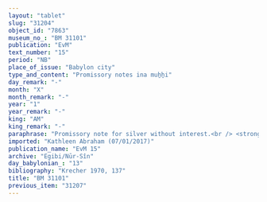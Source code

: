 ```yaml
---
layout: "tablet"
slug: "31204"
object_id: "7863"
museum_no_: "BM 31101"
publication: "EvM"
text_number: "15"
period: "NB"
place_of_issue: "Babylon city"
type_and_content: "Promissory notes ina muẖẖi"
day_remark: "-"
month: "X"
month_remark: "-"
year: "1"
year_remark: "-"
king: "AM"
king_remark: "-"
paraphrase: "Promissory note for silver without interest.<br /> <strong>B </strong>(!)(*) owes 10 shekels of silver to <strong>A</strong>, to be delivered without interest in Nisan (I). Witnesses.<br /> (*)The debtor&#39;s name (Bēl-rēmanni) is spelled Nab&ucirc;-IG-ni.<br /> &nbsp;<br /> <strong>A </strong>= Nab&ucirc;-ahhē-iddin/&Scaron;ulāya//Egibi; <strong>B </strong>= Bēl-rēmanni/Marduk-mukīn-apli//S&icirc;n-damiq (SIG<sub>15</sub>)"
imported: "Kathleen Abraham (07/01/2017)"
publication_name: "EvM 15"
archive: "Egibi/Nūr-Sîn"
day_babylonian_: "13"
bibliography: "Krecher 1970, 137"
title: "BM 31101"
previous_item: "31207"
---
```

